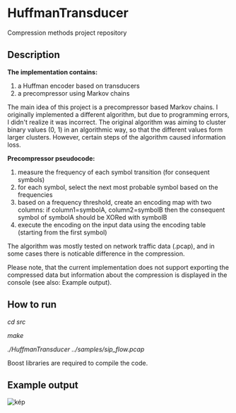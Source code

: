 # HuffmanTransducer
Compression methods project repository

## Description
<b>The implementation contains:</b>
1. a Huffman encoder based on transducers
2. a precompressor using Markov chains

The main idea of this project is a precompressor based Markov chains. I originally implemented a different algorithm, but due to programming errors, I didn't realize it was incorrect. The original algorithm was aiming to cluster binary values (0, 1) in an algorithmic way, so that the different values form larger clusters. However, certain steps of the algorithm caused information loss.

<b>Precompressor pseudocode:</b>
  1. measure the frequency of each symbol transition (for consequent symbols)
  2. for each symbol, select the next most probable symbol based on the frequencies
  3. based on a frequency threshold, create an encoding map with two columns: if column1=symbolA, column2=symbolB then the consequent symbol of symbolA should be XORed with symbolB
  4. execute the encoding on the input data using the encoding table (starting from the first symbol)

The algorithm was mostly tested on network traffic data (.pcap), and in some cases there is noticable difference in the compression.

Please note, that the current implementation does not support exporting the compressed data but information about the compression is displayed in the console (see also: Example output).

## How to run

  <i>cd src</i>
  
  <i>make</i>
  
   <i>./HuffmanTransducer ../samples/sip_flow.pcap</i>


Boost libraries are required to compile the code.

## Example output

![kép](https://user-images.githubusercontent.com/28252625/119416489-05c87f00-bcf4-11eb-9b19-ea29d81e853b.png)



